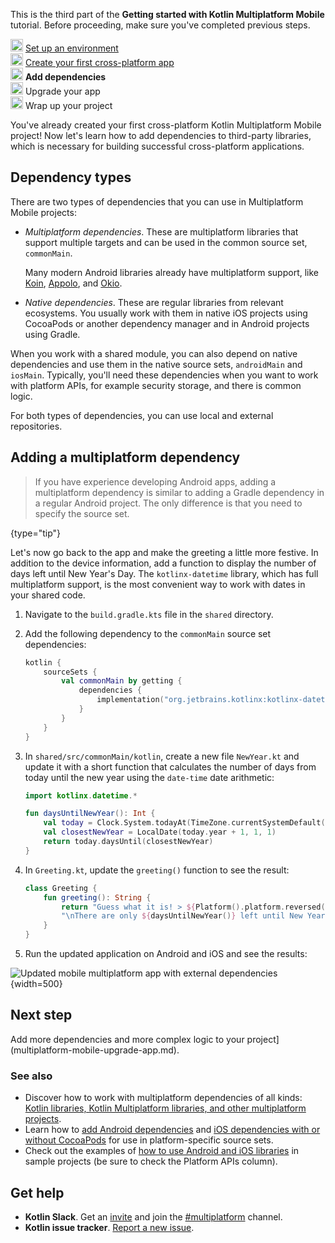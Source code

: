 [//]: # (title: Add dependencies to your project)

<microformat>
    <p>This is the third part of the <strong>Getting started with Kotlin Multiplatform Mobile</strong> tutorial. Before proceeding, make sure you've completed previous steps.</p>
    <p><img src="icon-1-done.svg" width="20" alt="First step"/> <a href="multiplatform-mobile-setup.md">Set up an environment</a><br/><img src="icon-2-done.svg" width="20" alt="Second step"/> <a href="multiplatform-mobile-create-first-app.md">Create your first cross-platform app</a><br/><img src="icon-3.svg" width="20" alt="Third step"/> <strong>Add dependencies</strong><br/><img src="icon-4-todo.svg" width="20" alt="Fourth step"/> Upgrade your app<br/><img src="icon-5-todo.svg" width="20" alt="Fifth step"/> Wrap up your project</p>
</microformat>

You've already created your first cross-platform Kotlin Multiplatform Mobile project! Now let's learn how to add dependencies
to third-party libraries, which is necessary for building successful cross-platform applications.

## Dependency types

There are two types of dependencies that you can use in Multiplatform Mobile projects:

* _Multiplatform dependencies_. These are multiplatform libraries that support multiple targets and can be used in the
  common source set, `commonMain`.

  Many modern Android libraries already have multiplatform support, like [Koin](https://insert-koin.io/),
  [Appolo](https://www.apollographql.com/), and [Okio](https://square.github.io/okio/).
* _Native dependencies_. These are regular libraries from relevant ecosystems. You usually work with them in native iOS
   projects using CocoaPods or another dependency manager and in Android projects using Gradle.

When you work with a shared module, you can also depend on native dependencies and use them in the native source sets,
`androidMain` and `iosMain`. Typically, you'll need these dependencies when you want to work with platform APIs,
for example security storage, and there is common logic.

For both types of dependencies, you can use local and external repositories.

## Adding a multiplatform dependency

> If you have experience developing Android apps, adding a multiplatform dependency is similar to adding a
> Gradle dependency in a regular Android project. The only difference is that you need to specify the source set.
>
{type="tip"}

Let's now go back to the app and make the greeting a little more festive. In addition to the device information, add a
function to display the number of days left until New Year's Day. The `kotlinx-datetime` library, which has full
multiplatform support, is the most convenient way to work with dates in your shared code.

1. Navigate to the `build.gradle.kts` file in the `shared` directory.
2. Add the following dependency to the `commonMain` source set dependencies:

   ```kotlin
   kotlin {
       sourceSets {
           val commonMain by getting {
               dependencies {
                   implementation("org.jetbrains.kotlinx:kotlinx-datetime:0.3.3")
               }
           } 
       }
   }
   ```

3. In `shared/src/commonMain/kotlin`, create a new file `NewYear.kt` and update it with a short function that calculates
the number of days from today until the new year using the `date-time` date arithmetic:
   
   ```kotlin
   import kotlinx.datetime.*
   
   fun daysUntilNewYear(): Int {
       val today = Clock.System.todayAt(TimeZone.currentSystemDefault())
       val closestNewYear = LocalDate(today.year + 1, 1, 1)
       return today.daysUntil(closestNewYear)
   }
   ```

4. In `Greeting.kt`, update the `greeting()` function to see the result:
    
    ```kotlin
    class Greeting {
        fun greeting(): String {
            return "Guess what it is! > ${Platform().platform.reversed()}!" +
            "\nThere are only ${daysUntilNewYear()} left until New Year! 🎅🏼 "
        }
    }
    ```

5. Run the updated application on Android and iOS and see the results:

![Updated mobile multiplatform app with external dependencies](first-multiplatform-project-3.png){width=500}

## Next step

Add more dependencies and more complex logic to your project](multiplatform-mobile-upgrade-app.md).

### See also

* Discover how to work with multiplatform dependencies of all
  kinds: [Kotlin libraries, Kotlin Multiplatform libraries, and other multiplatform projects](multiplatform-add-dependencies.md).
* Learn how to [add Android dependencies](multiplatform-mobile-android-dependencies.md)
  and [iOS dependencies with or without CocoaPods](multiplatform-mobile-ios-dependencies.md) for use in
  platform-specific source sets.
* Check out the examples of [how to use Android and iOS libraries](multiplatform-mobile-samples.md) in sample projects
  (be sure to check the Platform APIs column).

## Get help

* **Kotlin Slack**. Get an [invite](https://surveys.jetbrains.com/s3/kotlin-slack-sign-up) and join the [#multiplatform](https://kotlinlang.slack.com/archives/C3PQML5NU) channel.
* **Kotlin issue tracker**. [Report a new issue](https://youtrack.jetbrains.com/newIssue?project=KT).